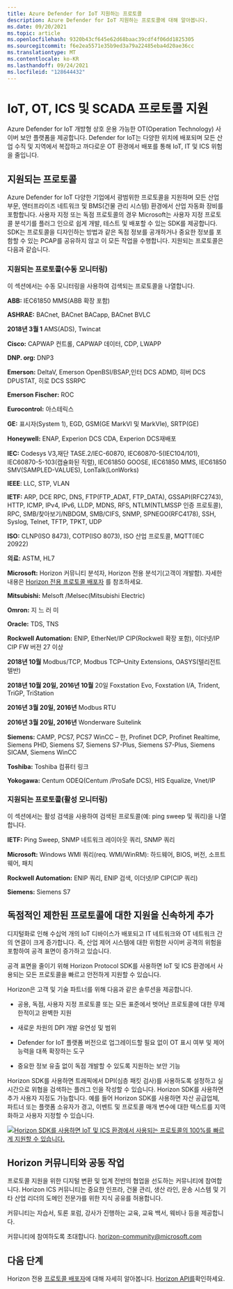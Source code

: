 ```yaml
---
title: Azure Defender for IoT 지원하는 프로토콜
description: Azure Defender for IoT 지원하는 프로토콜에 대해 알아봅니다.
ms.date: 09/20/2021
ms.topic: article
ms.openlocfilehash: 9320b43cf645e62d68baac39cdf4f06dd1825305
ms.sourcegitcommit: f6e2ea5571e35b9ed3a79a22485eba4d20ae36cc
ms.translationtype: MT
ms.contentlocale: ko-KR
ms.lasthandoff: 09/24/2021
ms.locfileid: "128644432"
---
```

# <a name="support-for-iot-ot-ics-and-scada-protocols"></a>IoT, OT, ICS 및 SCADA 프로토콜 지원

Azure Defender for IoT 개방형 상호 운용 가능한 OT(Operation Technology) 사이버 보안 플랫폼을 제공합니다. Defender for IoT는 다양한 위치에 배포되며 모든 산업 수직 및 지역에서 복잡하고 까다로운 OT 환경에서 배포를 통해 IoT, IT 및 ICS 위험을 줄입니다.

## <a name="supported-protocols"></a>지원되는 프로토콜

Azure Defender for IoT 다양한 기업에서 광범위한 프로토콜을 지원하며 모든 산업 부문, 엔터프라이즈 네트워크 및 BMS(건물 관리 시스템) 환경에서 산업 자동화 장비를 포함합니다. 사용자 지정 또는 독점 프로토콜의 경우 Microsoft는 사용자 지정 프로토콜 분석기를 플러그 인으로 쉽게 개발, 테스트 및 배포할 수 있는 SDK를 제공합니다. SDK는 프로토콜을 디자인하는 방법과 같은 독점 정보를 공개하거나 중요한 정보를 포함할 수 있는 PCAP를 공유하지 않고 이 모든 작업을 수행합니다. 지원되는 프로토콜은 다음과 같습니다.

### <a name="supported-protocols-passive-monitoring"></a>지원되는 프로토콜(수동 모니터링)

이 섹션에서는 수동 모니터링을 사용하여 검색되는 프로토콜을 나열합니다.

**ABB:** IEC61850 MMS(ABB 확장 포함)

**ASHRAE:** BACnet, BACnet BACapp, BACnet BVLC

**2018년 3월 1** AMS(ADS), Twincat 

**Cisco:** CAPWAP 컨트롤, CAPWAP 데이터, CDP, LWAPP

**DNP. org:**  DNP3

**Emerson:** DeltaV, Emerson OpenBSI/BSAP,인터 DCS ADMD, 히버 DCS DPUSTAT, 히로 DCS SSRPC

**Emerson Fischer:**  ROC

**Eurocontrol:** 아스테릭스

**GE:**  표시자(System 1), EGD, GSM(GE MarkVI 및 MarkVIe), SRTP(GE)

**Honeywell:** ENAP, Experion DCS CDA, Experion DCS재배포

**IEC:** Codesys V3,재단 TASE.2/IEC-60870, IEC60870-5(IEC104/101), IEC60870-5-103(캡슐화된 직렬), IEC61850 GOOSE, IEC61850 MMS, IEC61850 SMV(SAMPLED-VALUES), LonTalk(LonWorks)

**IEEE**: LLC, STP, VLAN

**IETF:** ARP, DCE RPC, DNS, FTP(FTP_ADAT, FTP_DATA), GSSAPI(RFC2743), HTTP, ICMP, IPv4, IPv6, LLDP, MDNS, RFS, NTLM(NTLMSSP 인증 프로토콜), RPC, SMB/찾아보기/NBDGM, SMB/CIFS, SNMP, SPNEGO(RFC4178), SSH, Syslog, Telnet, TFTP, TPKT, UDP

**ISO:** CLNP(ISO 8473), COTP(ISO 8073), ISO 산업 프로토콜, MQTT(IEC 20922)

**의료:** ASTM, HL7

**Microsoft:** Horizon 커뮤니티 분석자, Horizon 전용 분석기(고객이 개발함). 자세한 내용은 [Horizon 전용 프로토콜 배포자](references-horizon-sdk.md) 를 참조하세요.

**Mitsubishi:** Melsoft /Melsec(Mitsubishi Electric)

**Omron:** 지 느 러 미

**Oracle:** TDS, TNS

**Rockwell Automation:** ENIP, EtherNet/IP CIP(Rockwell 확장 포함), 이더넷/IP CIP FW 버전 27 이상

**2018년 10월** Modbus/TCP, Modbus TCP–Unity Extensions, OASYS(텔리전트 텔반) 

**2018년 10월 20일, 2016년 10월** 20일 Foxstation Evo, Foxstation I/A, Trident, TriGP, TriStation

**2016년 3월 20일, 2016년** Modbus RTU

**2016년 3월 20일, 2016년** Wonderware Suitelink

**Siemens:** CAMP, PCS7, PCS7 WinCC – 한, Profinet DCP, Profinet Realtime, Siemens PHD, Siemens S7, Siemens S7-Plus, Siemens S7-Plus, Siemens SICAM, Siemens WinCC

**Toshiba:** Toshiba 컴퓨터 링크

**Yokogawa:** Centum ODEQ(Centum /ProSafe DCS), HIS Equalize, Vnet/IP

### <a name="supported-protocols-active-monitoring"></a>지원되는 프로토콜(활성 모니터링)

이 섹션에서는 활성 검색을 사용하여 검색된 프로토콜(예: ping sweep 및 쿼리)을 나열합니다.

**IETF:** Ping Sweep, SNMP 네트워크 레이아웃 쿼리, SNMP 쿼리

**Microsoft:** Windows WMI 쿼리(req. WMI/WinRM): 하드웨어, BIOS, 버전, 소프트웨어, 패치  

**Rockwell Automation:**  ENIP 쿼리, ENIP 검색, 이더넷/IP CIP(CIP 쿼리)

**Siemens:** Siemens S7

## <a name="quickly-add-support-for-proprietary-restricted-protocols"></a>독점적인 제한된 프로토콜에 대한 지원을 신속하게 추가

디지털화로 인해 수십억 개의 IoT 디바이스가 배포되고 IT 네트워크와 OT 네트워크 간의 연결이 크게 증가합니다. 즉, 산업 제어 시스템에 대한 위험한 사이버 공격의 위험을 포함하여 공격 표면이 증가하고 있습니다.

공격 표면을 줄이기 위해 Horizon Protocol SDK를 사용하면 IoT 및 ICS 환경에서 사용되는 모든 프로토콜을 빠르고 안전하게 지원할 수 있습니다.

Horizon은 고객 및 기술 파트너를 위해 다음과 같은 솔루션을 제공합니다.

- 공용, 독점, 사용자 지정 프로토콜 또는 모든 표준에서 벗어난 프로토콜에 대한 무제한적이고 완벽한 지원

- 새로운 차원의 DPI 개발 유연성 및 범위

- Defender for IoT 플랫폼 버전으로 업그레이드할 필요 없이 OT 표시 여부 및 제어 능력을 대폭 확장하는 도구

- 중요한 정보 유출 없이 독점 개발할 수 있도록 지원하는 보안 기능

Horizon SDK를 사용하면 트래픽에서 DPI(심층 패킷 검사)를 사용하도록 설정하고 실시간으로 위협을 검색하는 플러그 인을 작성할 수 있습니다. Horizon SDK를 사용하면 추가 사용자 지정도 가능합니다. 예를 들어 Horizon SDK를 사용하면 자산 공급업체, 파트너 또는 플랫폼 소유자가 경고, 이벤트 및 프로토콜 매개 변수에 대한 텍스트를 지역화하고 사용자 지정할 수 있습니다.

[![Horizon SDK를 사용하면 IoT 및 ICS 환경에서 사용되는 프로토콜의 100%를 빠르게 지원할 수 있습니다.](media/concept-supported-protocols/sdk-horizon.png)](media/concept-supported-protocols/sdk-horizon-expanded.png#lightbox)

## <a name="collaborate-with-the-horizon-community"></a>Horizon 커뮤니티와 공동 작업

프로토콜 지원을 위한 디지털 변환 및 업계 전반의 협업을 선도하는 커뮤니티에 참여합니다. Horizon ICS 커뮤니티는 중요한 인프라, 건물 관리, 생산 라인, 운송 시스템 및 기타 산업 리더의 도메인 전문가를 위한 지식 공유를 허용합니다.

커뮤니티는 자습서, 토론 포럼, 강사가 진행하는 교육, 교육 백서, 웨비나 등을 제공합니다.

커뮤니티에 참여하도록 초대합니다. <horizon-community@microsoft.com>

## <a name="next-steps"></a>다음 단계

Horizon 전용 [프로토콜 배포자](references-horizon-sdk.md)에 대해 자세히 알아봅니다.
[Horizon API를](references-horizon-api.md)확인하세요.
